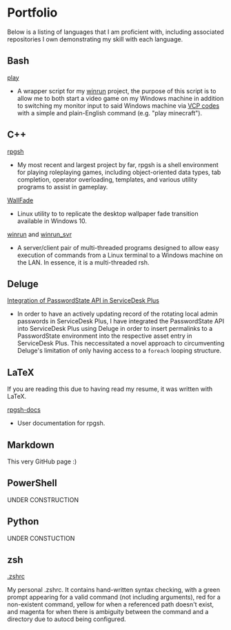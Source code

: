 # Portfolio
Below is a listing of languages that I am proficient with, including associated repositories I own demonstrating my skill with each language.

## Bash
[play](https://github.com/TheMohawkNinja/play)

- A wrapper script for my [winrun](https://github.com/themohawkninja/winrun) project, the purpose of this script is to allow me to both start a video game on my Windows machine in addition to switching my monitor input to said Windows machine via [VCP codes](https://en.wikipedia.org/wiki/Monitor_Control_Command_Set) with a simple and plain-English command (e.g. "play minecraft").

## C++
[rpgsh](https://github.com/TheMohawkNinja/rpgsh)

- My most recent and largest project by far, rpgsh is a shell environment for playing roleplaying games, including object-oriented data types, tab completion, operator overloading, templates, and various utility programs to assist in gameplay.

[WallFade](https://github.com/TheMohawkNinja/WallFade)

- Linux utility to to replicate the desktop wallpaper fade transition available in Windows 10.

[winrun](https://github.com/TheMohawkNinja/winrun) and 
[winrun_svr](https://github.com/TheMohawkNinja/winrun_svr)

- A server/client pair of multi-threaded programs designed to allow easy execution of commands from a Linux terminal to a Windows machine on the LAN. In essence, it is a multi-threaded rsh.

## Deluge

[Integration of PasswordState API in ServiceDesk Plus](https://github.com/TheMohawkNinja/SDP_PS_Integration/tree/master)

- In order to have an actively updating record of the rotating local admin passwords in ServiceDesk Plus, I have integrated the PasswordState API into ServiceDesk Plus using Deluge in order to insert permalinks to a PasswordState environment into the respective asset entry in ServiceDesk Plus. This neccessitated a novel approach to circumventing Deluge's limitation of only having access to a `foreach` looping structure.

## LaTeX

If you are reading this due to having read my resume, it was written with LaTeX.

[rpgsh-docs](https://github.com/TheMohawkNinja/rpgsh-docs)

- User documentation for rpgsh.

## Markdown

This very GitHub page :)

## PowerShell

UNDER CONSTRUCTION

## Python

UNDER CONSTUCTION

## zsh

[.zshrc](https://github.com/TheMohawkNinja/.zshrc)

My personal .zshrc. It contains hand-written syntax checking, with a green prompt appearing for a valid command (not including arguments), red for a non-existent command, yellow for when a referenced path doesn't exist, and magenta for when there is ambiguity between the command and a directory due to autocd being configured.
